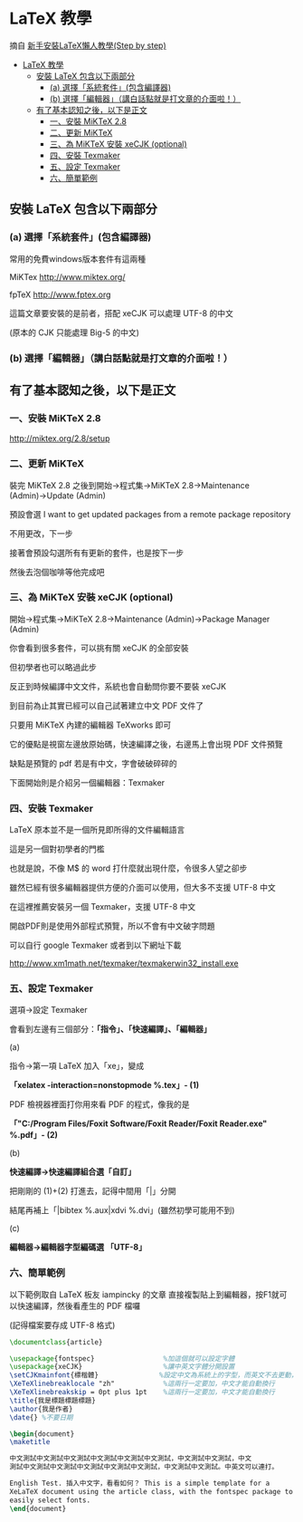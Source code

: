 # LaTeX 教學

摘自 [新手安裝LaTeX懶人教學(Step by step)
](http://leavedcorn.pixnet.net/blog/post/24773932-%E6%96%B0%E6%89%8B%E5%AE%89%E8%A3%9Dlatex%E6%87%B6%E4%BA%BA%E6%95%99%E5%AD%B8%28step-by-step%29)

<!-- TOC -->

- [LaTeX 教學](#latex-教學)
  - [安裝 LaTeX 包含以下兩部分](#安裝-latex-包含以下兩部分)
    - [(a) 選擇「系統套件」(包含編譯器)](#a-選擇系統套件包含編譯器)
    - [(b) 選擇「編輯器」（講白話點就是打文章的介面啦！）](#b-選擇編輯器講白話點就是打文章的介面啦)
  - [有了基本認知之後，以下是正文](#有了基本認知之後以下是正文)
    - [一、安裝 MiKTeX 2.8](#一安裝-miktex-28)
    - [二、更新 MiKTeX](#二更新-miktex)
    - [三、為 MiKTeX 安裝 xeCJK (optional)](#三為-miktex-安裝-xecjk-optional)
    - [四、安裝 Texmaker](#四安裝-texmaker)
    - [五、設定 Texmaker](#五設定-texmaker)
    - [六、簡單範例](#六簡單範例)

<!-- /TOC -->

## 安裝 LaTeX 包含以下兩部分

### (a) 選擇「系統套件」(包含編譯器)

常用的免費windows版本套件有這兩種

MiKTex http://www.miktex.org/

fpTeX http://www.fptex.org

這篇文章要安裝的是前者，搭配 xeCJK 可以處理 UTF-8 的中文

(原本的 CJK 只能處理 Big-5 的中文)

### (b) 選擇「編輯器」（講白話點就是打文章的介面啦！）

 
## 有了基本認知之後，以下是正文

### 一、安裝 MiKTeX 2.8

http://miktex.org/2.8/setup

### 二、更新 MiKTeX

裝完 MiKTeX 2.8 之後到開始→程式集→MiKTeX 2.8→Maintenance (Admin)→Update (Admin)

預設會選 I want to get updated packages from a remote package repository

不用更改，下一步

接著會預設勾選所有有更新的套件，也是按下一步

然後去泡個咖啡等他完成吧
 

### 三、為 MiKTeX 安裝 xeCJK (optional)

開始→程式集→MiKTeX 2.8→Maintenance (Admin)→Package Manager (Admin)

你會看到很多套件，可以挑有關 xeCJK 的全部安裝

但初學者也可以略過此步

反正到時候編譯中文文件，系統也會自動問你要不要裝 xeCJK

  

到目前為止其實已經可以自己試著建立中文 PDF 文件了

只要用 MiKTeX 內建的編輯器 TeXworks 即可

它的優點是視窗左邊放原始碼，快速編譯之後，右邊馬上會出現 PDF 文件預覽

缺點是預覽的 pdf 若是有中文，字會破破碎碎的
 
下面開始則是介紹另一個編輯器：Texmaker 


### 四、安裝 Texmaker

LaTeX 原本並不是一個所見即所得的文件編輯語言

這是另一個對初學者的門檻

也就是說，不像 M$ 的 word 打什麼就出現什麼，令很多人望之卻步

雖然已經有很多編輯器提供方便的介面可以使用，但大多不支援 UTF-8 中文 

在這裡推薦安裝另一個 Texmaker，支援 UTF-8 中文

開啟PDF則是使用外部程式預覽，所以不會有中文破字問題

可以自行 google Texmaker 或者到以下網址下載

http://www.xm1math.net/texmaker/texmakerwin32_install.exe
 

### 五、設定 Texmaker

選項→設定 Texmaker

會看到左邊有三個部分：__「指令」、「快速編譯」、「編輯器」__

(a)

指令→第一項 LaTeX 加入「xe」，變成

__「xelatex -interaction=nonstopmode %.tex」- (1)__

PDF 檢視器裡面打你用來看 PDF 的程式，像我的是

__「"C:/Program Files/Foxit Software/Foxit Reader/Foxit Reader.exe" %.pdf」- (2)__

(b)

__快速編譯→快速編譯組合選「自訂」__

把剛剛的 (1)+(2) 打進去，記得中間用「|」分開

結尾再補上「|bibtex %.aux|xdvi %.dvi」(雖然初學可能用不到)

(c)

__編輯器→編輯器字型編碼選 「UTF-8」__

 

### 六、簡單範例

以下範例取自 LaTeX 板友 iampincky 的文章
直接複製貼上到編輯器，按F1就可以快速編譯，然後看產生的 PDF 檔囉

(記得檔案要存成 UTF-8 格式)

```latex
\documentclass{article}

\usepackage{fontspec}                 %加這個就可以設定字體
\usepackage{xeCJK}                    %讓中英文字體分開設置
\setCJKmainfont{標楷體}               %設定中文為系統上的字型，而英文不去更動，使用原TeX字型
\XeTeXlinebreaklocale "zh"            %這兩行一定要加，中文才能自動換行
\XeTeXlinebreakskip = 0pt plus 1pt    %這兩行一定要加，中文才能自動換行
\title{我是標題標題標題}
\author{我是作者}
\date{} %不要日期

\begin{document}
\maketitle

中文測試中文測試中文測試中文測試中文測試中文測試，中文測試中文測試，中文
測試中文測試中文測試中文測試中文測試中文測試，中文測試中文測試。中英文可以連打。

English Test. 插入中文字，看看如何？ This is a simple template for a
XeLaTeX document using the article class, with the fontspec package to
easily select fonts.
\end{document}
```